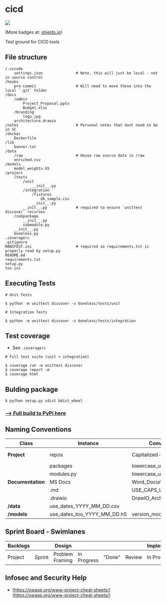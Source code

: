 # cicd

![](https://codebuild.us-east-2.amazonaws.com/badges?uuid=eyJlbmNyeXB0ZWREYXRhIjoiWmZFUU9ZS1NtM1JIdVFYOG0yejBucmFxR2JOYVN0YVZUcTBzSW9ZWjI1K2VCUk1mbXNWQ2NBdUZZWjBLclAxOGxnRnZBRUc4U1c4d0lJdkVreC83MXU0PSIsIml2UGFyYW1ldGVyU3BlYyI6ImR2endXajBObVptcWl3c28iLCJtYXRlcmlhbFNldFNlcmlhbCI6MX0%3D&branch=master)

(More badges at: [shields.io](shields.io))

Test ground for CICD tools

## File structure

```
/.vscode
    settings.json               # Note, this will just be local - not in source control
/hooks
    pre-commit                  # Will need to move these into the local `.git` folder
/docs
    /admin
        Project_Proposal.pptx
        Budget.xlsx
    /branding
        logo.jpg
    architecture.drawio
/notes                          # Personal notes that dont need to be in SC
/docker
    Dockerfile
/lib
    banner.txt
/data
    /raw                        # House raw source data in /raw
    enriched.csv
/models
    model_weights.h5
/project
    /tests
        /unit
            __init__.py
        /integration
            /fixtures
                db_sample.csv
            __init__.py
        __init__.py             # required to ensure `unittest discover` recurses
    /subpackage
        __init__.py
        submodule.py
    __init__.py
    boneless.py
.coveragerc
.gitignore
MANIFEST.ini                    # required so requirements.txt is properly read by setup.py
README.md
requirements.txt
setup.py
tox.ini
```

## Executing Tests

```
# Unit Tests

$ python -m unittest discover -s boneless/tests/unit
```

```
# Integration Tests

$ python -m unittest discover -s boneless/tests/integration
```

## Test coverage

* See `.coveragerc`

```
# Full test suite (unit + integration)

$ coverage run -m unittest discover
$ coverage report -m
$ coverage html
```

## Bulding package

```
$ python setup.py sdist bdist_wheel
```

### [--> Full build to PyPi here](https://github.com/ltskinner/software-engineering/blob/master/python/PYPI.md)

## Naming Conventions

| Class | Instance | Conventions --> | | |
|-|-|-|-|-|
| **Project** | repos | Capitalized-With-Hyphens | OrNoSpaces | Git-Repositories |
| | packages | lowercase_underscores |
| | modules.py | lowercase_underscore | make_sure_are_unique.py |
| **Documentation** | MS Docs | Word_Documents.docx | PDF_Docs.pdf | Visio.vsdx |
| | .md | USE_CAPS_UNDERSCORES.md |
| | .drawio | DrawIO_Architecture.drawio | Capitalized, '_' |
| **/data** | use_dates_YYYY_MM_DD.csv |
| **/models** | use_dates_too_YYYY_MM_DD.h5 | version_models_v1.h5 |

## Sprint Board - Swimlanes

| Backlogs | | Design | | | | Implementation | | | Testing | | | Deployed |
|-|-|-|-|-|-|-|-|-|-|-|-|-|
| Project | Sprint | Problem Framing | In Progress | "Done" | Review | In Progress | "Done" | Review | In Progress | "Done" | Review | Deployed |

## Infosec and Security Help

* [https://owasp.org/www-project-cheat-sheets/](https://owasp.org/www-project-cheat-sheets/)
